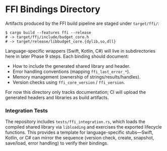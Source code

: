 # FFI Bindings Directory

Artifacts produced by the FFI build pipeline are staged under `target/ffi/`:

```
$ cargo build --features ffi --release
# -> target/ffi/include/budget_core.h
# -> target/release/libbudget_core.{dylib,so,dll}
```

Language-specific wrappers (Swift, Kotlin, C#) will live in subdirectories here in later Phase 9 steps. Each binding should document:

- How to include the generated shared library and header.
- Error handling conventions (mapping `ffi_last_error_*`).
- Memory management (ownership of strings/results/handles).
- Version checks using `ffi_core_version` / `ffi_version`.

For now this directory only tracks documentation; CI will upload the generated headers and libraries as build artifacts.

### Integration Tests

The repository includes `tests/ffi_integration.rs`, which loads the compiled shared library via `libloading` and exercises the exported lifecycle functions. This provides a template for language-specific stubs—Swift, Kotlin, or C# can mirror the sequence (version check, create, snapshot, save/load, error handling) to verify their bindings.
